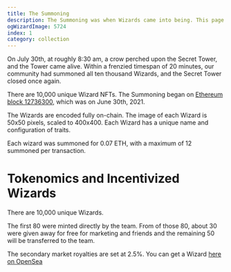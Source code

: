 ```yaml
---
title: The Summoning
description: The Summoning was when Wizards came into being. This page describes the occasion and mechanics of that day
ogWizardImage: 5724
index: 1
category: collection
---
```


On July 30th, at roughly 8:30 am, a crow perched upon the Secret Tower, and the Tower came alive. Within a frenzied timespan of 20 minutes, our community had summoned all ten thousand Wizards, and the Secret Tower closed once again.

There are 10,000 unique Wizard NFTs. The Summoning began on [Ethereum block 12736300](https://etherscan.io/block/countdown/12736300), which was on June 30th, 2021.

The Wizards are encoded fully on-chain. The image of each Wizard is 50x50 pixels, scaled to 400x400. Each Wizard has a unique name and configuration of traits.

Each wizard was summoned for 0.07 ETH, with a maximum of 12 summoned per transaction.

# Tokenomics and Incentivized Wizards

There are 10,000 unique Wizards.

The first 80 were minted directly by the team. From of those 80, about 30 were given away for free for marketing and friends and the remaining 50 will be transferred to the team.

The secondary market royalties are set at 2.5%. You can get a Wizard [here on OpenSea](https://opensea.io/collection/forgottenruneswizardscult)
